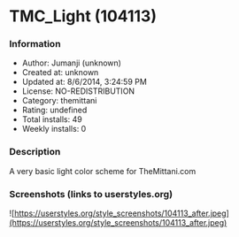 # TMC_Light (104113)

### Information
- Author: Jumanji (unknown)
- Created at: unknown
- Updated at: 8/6/2014, 3:24:59 PM
- License: NO-REDISTRIBUTION
- Category: themittani
- Rating: undefined
- Total installs: 49
- Weekly installs: 0


### Description
A very basic light color scheme for TheMittani.com


### Screenshots (links to userstyles.org)
![https://userstyles.org/style_screenshots/104113_after.jpeg](https://userstyles.org/style_screenshots/104113_after.jpeg)


